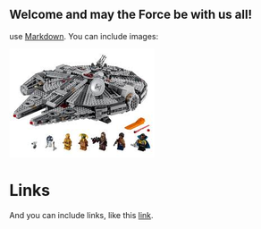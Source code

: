 ## Welcome and may the Force be with us all!


use [Markdown](https://guides.github.com/features/mastering-markdown/). You can include images:

![Image](https://github.com/ma-soleil/hjl.github.io/blob/master/st1.jpg)

# Links

And you can include links, like this [link](https://www.kubernetes.org).  
